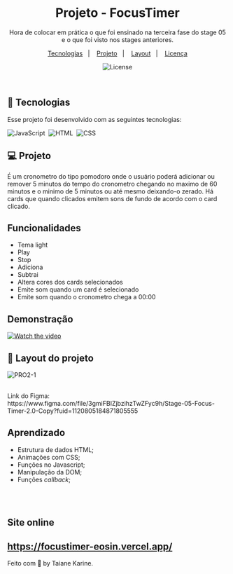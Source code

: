 
<h1 align="center"> Projeto - FocusTimer </h1>

<p align="center">
Hora de colocar em prática o que foi ensinado na terceira fase do stage 05 e o que foi visto nos stages anteriores.

<p align="center">
  <a href="#-tecnologias">Tecnologias</a>&nbsp;&nbsp;&nbsp;|&nbsp;&nbsp;&nbsp;
  <a href="#-projeto">Projeto</a>&nbsp;&nbsp;&nbsp;|&nbsp;&nbsp;&nbsp;
  <a href="#-layout">Layout</a>&nbsp;&nbsp;&nbsp;|&nbsp;&nbsp;&nbsp;
  <a href="#memo-licença">Licença</a>
</p>

<p align="center">
  <img alt="License" src="https://img.shields.io/static/v1?label=license&message=MIT&color=49AA26&labelColor=000000">
</p>

<br>

## 🚀 Tecnologias

Esse projeto foi desenvolvido com as seguintes tecnologias:

![JavaScript](https://img.shields.io/badge/-JavaScript-05122A?style=flat&logo=javascript)&nbsp;
![HTML](https://img.shields.io/badge/-HTML-05122A?style=flat&logo=HTML5)&nbsp;
![CSS](https://img.shields.io/badge/-CSS-05122A?style=flat&logo=CSS3&logoColor=1572B6)&nbsp;


## 💻 Projeto

É um cronometro do tipo pomodoro onde o usuário poderá adicionar ou remover 5 minutos do tempo do cronometro chegando no maximo de 60 minutos e o minimo de 5 minutos ou até mesmo deixando-o zerado. Há cards que quando clicados emitem sons de fundo de acordo com o card clicado.

## Funcionalidades

- Tema light
- Play
- Stop
- Adiciona
- Subtrai
- Altera cores dos cards selecionados
- Emite som quando um card é selecionado
- Emite som quando o cronometro chega a 00:00

## Demonstração

[![Watch the video](https://i.imgur.com/vKb2F1B.png)](https://user-images.githubusercontent.com/94652702/219881841-881921eb-3323-4ed9-9345-81ba5ece5e25.mp4)


## 🔖 Layout do projeto

![PRO2-1](https://user-images.githubusercontent.com/94652702/219882013-ba7ab7a7-1039-4463-bbec-df493549669c.png)
<br>

<br>
Link do Figma: 
<br>
https://www.figma.com/file/3gmiFBIZjbzihzTwZFyc9h/Stage-05-Focus-Timer-2.0-Copy?fuid=1120805184871805555

<br>

## Aprendizado

- Estrutura de dados HTML;
- Animações com CSS;
- Funções no Javascript;
- Manipulação da DOM;
- Funções *callback*;

<br>
<br>

## Site online
https://focustimer-eosin.vercel.app/
---

Feito com 🧡 by Taiane Karine.